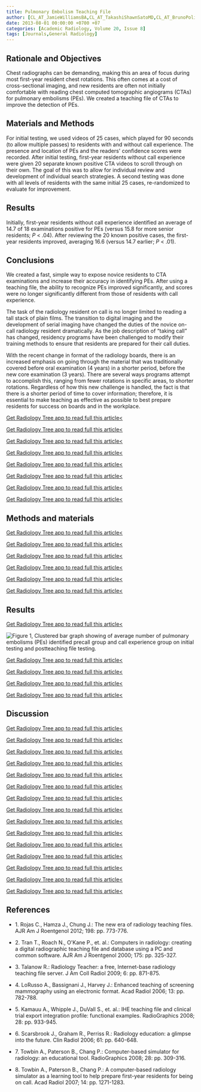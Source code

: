 ```yaml
---
title: Pulmonary Embolism Teaching File
author: [CL_AT_JamieWilliamsBA,CL_AT_TakashiShawnSatoMD,CL_AT_BrunoPoliceniMD]
date: 2013-08-01 00:00:00 +0700 +07
categories: [Academic Radiology, Volume 20, Issue 8]
tags: [Journals,General Radiology]
---
```

## Rationale and Objectives

Chest radiographs can be demanding, making this an area of focus during most first-year resident chest rotations. This often comes at a cost of cross-sectional imaging, and new residents are often not initially comfortable with reading chest computed tomographic angiograms (CTAs) for pulmonary embolisms (PEs). We created a teaching file of CTAs to improve the detection of PEs.

## Materials and Methods

For initial testing, we used videos of 25 cases, which played for 90 seconds (to allow multiple passes) to residents with and without call experience. The presence and location of PEs and the readers' confidence scores were recorded. After initial testing, first-year residents without call experience were given 20 separate known positive CTA videos to scroll through on their own. The goal of this was to allow for individual review and development of individual search strategies. A second testing was done with all levels of residents with the same initial 25 cases, re-randomized to evaluate for improvement.

## Results

Initially, first-year residents without call experience identified an average of 14.7 of 18 examinations positive for PEs (versus 15.8 for more senior residents; _P_ < .04). After reviewing the 20 known positive cases, the first-year residents improved, averaging 16.6 (versus 14.7 earlier; _P_ < .01).

## Conclusions

We created a fast, simple way to expose novice residents to CTA examinations and increase their accuracy in identifying PEs. After using a teaching file, the ability to recognize PEs improved significantly, and scores were no longer significantly different from those of residents with call experience.

The task of the radiology resident on call is no longer limited to reading a tall stack of plain films. The transition to digital imaging and the development of serial imaging have changed the duties of the novice on-call radiology resident dramatically. As the job description of “taking call” has changed, residency programs have been challenged to modify their training methods to ensure that residents are prepared for their call duties.

With the recent change in format of the radiology boards, there is an increased emphasis on going through the material that was traditionally covered before oral examination (4 years) in a shorter period, before the new core examination (3 years). There are several ways programs attempt to accomplish this, ranging from fewer rotations in specific areas, to shorter rotations. Regardless of how this new challenge is handled, the fact is that there is a shorter period of time to cover information; therefore, it is essential to make teaching as effective as possible to best prepare residents for success on boards and in the workplace.

[Get Radiology Tree app to read full this article<](https://clinicalpub.com/app)

[Get Radiology Tree app to read full this article<](https://clinicalpub.com/app)

[Get Radiology Tree app to read full this article<](https://clinicalpub.com/app)

[Get Radiology Tree app to read full this article<](https://clinicalpub.com/app)

[Get Radiology Tree app to read full this article<](https://clinicalpub.com/app)

[Get Radiology Tree app to read full this article<](https://clinicalpub.com/app)

[Get Radiology Tree app to read full this article<](https://clinicalpub.com/app)

[Get Radiology Tree app to read full this article<](https://clinicalpub.com/app)

## Methods and materials

[Get Radiology Tree app to read full this article<](https://clinicalpub.com/app)

[Get Radiology Tree app to read full this article<](https://clinicalpub.com/app)

[Get Radiology Tree app to read full this article<](https://clinicalpub.com/app)

[Get Radiology Tree app to read full this article<](https://clinicalpub.com/app)

[Get Radiology Tree app to read full this article<](https://clinicalpub.com/app)

[Get Radiology Tree app to read full this article<](https://clinicalpub.com/app)

## Results

[Get Radiology Tree app to read full this article<](https://clinicalpub.com/app)

![Figure 1, Clustered bar graph showing of average number of pulmonary embolisms (PEs) identified precall group and call experience group on initial testing and postteaching file testing.](https://storage.googleapis.com/dl.dentistrykey.com/clinical/PulmonaryEmbolismTeachingFile/0_1s20S1076633213000755.jpg)

[Get Radiology Tree app to read full this article<](https://clinicalpub.com/app)

[Get Radiology Tree app to read full this article<](https://clinicalpub.com/app)

[Get Radiology Tree app to read full this article<](https://clinicalpub.com/app)

[Get Radiology Tree app to read full this article<](https://clinicalpub.com/app)

## Discussion

[Get Radiology Tree app to read full this article<](https://clinicalpub.com/app)

[Get Radiology Tree app to read full this article<](https://clinicalpub.com/app)

[Get Radiology Tree app to read full this article<](https://clinicalpub.com/app)

[Get Radiology Tree app to read full this article<](https://clinicalpub.com/app)

[Get Radiology Tree app to read full this article<](https://clinicalpub.com/app)

[Get Radiology Tree app to read full this article<](https://clinicalpub.com/app)

[Get Radiology Tree app to read full this article<](https://clinicalpub.com/app)

[Get Radiology Tree app to read full this article<](https://clinicalpub.com/app)

[Get Radiology Tree app to read full this article<](https://clinicalpub.com/app)

[Get Radiology Tree app to read full this article<](https://clinicalpub.com/app)

[Get Radiology Tree app to read full this article<](https://clinicalpub.com/app)

[Get Radiology Tree app to read full this article<](https://clinicalpub.com/app)

[Get Radiology Tree app to read full this article<](https://clinicalpub.com/app)

[Get Radiology Tree app to read full this article<](https://clinicalpub.com/app)

[Get Radiology Tree app to read full this article<](https://clinicalpub.com/app)

## References

- 1\. Rojas C., Hamza J., Chung J.: The new era of radiology teaching files. AJR Am J Roentgenol 2012; 198: pp. 773-776.


- 2\. Tran T., Roach N., O'Kane P., et. al.: Computers in radiology: creating a digital radiographic teaching file and database using a PC and common software. AJR Am J Roentgenol 2000; 175: pp. 325-327.


- 3\. Talanow R.: Radiology Teacher: a free, Internet-base radiology teaching file server. J Am Coll Radiol 2009; 6: pp. 871-875.


- 4\. LoRusso A., Bassignani J., Harvey J.: Enhanced teaching of screening mammography using an electronic format. Acad Radiol 2006; 13: pp. 782-788.


- 5\. Kamauu A., Whipple J., DuVall S., et. al.: IHE teaching file and clinical trial export integration profile: functional examples. RadioGraphics 2008; 28: pp. 933-945.


- 6\. Scarsbrook J., Graham R., Perriss R.: Radiology education: a glimpse into the future. Clin Radiol 2006; 61: pp. 640-648.


- 7\. Towbin A., Paterson B., Chang P.: Computer-based simulator for radiology: an educational tool. RadioGraphics 2008; 28: pp. 309-316.


- 8\. Towbin A., Paterson B., Chang P.: A computer-based radiology simulator as a learning tool to help prepare first-year residents for being on call. Acad Radiol 2007; 14: pp. 1271-1283.